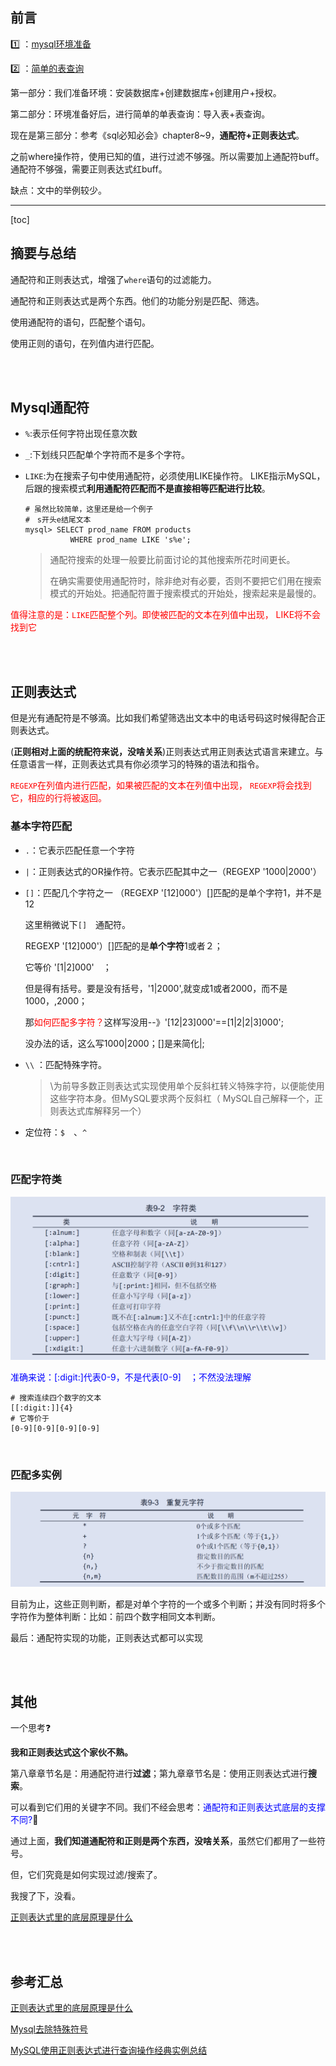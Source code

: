 ## 前言

1️⃣  ：[mysql环境准备](https://blog.csdn.net/sinat_38816924/article/details/105478479)

:two:  ：[简单的表查询](https://blog.csdn.net/sinat_38816924/article/details/105718525)

第一部分：我们准备环境：安装数据库+创建数据库+创建用户+授权。

第二部分：环境准备好后，进行简单的单表查询：导入表+表查询。

现在是第三部分：参考《sql必知必会》chapter8~9，**通配符+正则表达式**。

之前where操作符，使用已知的值，进行过滤不够强。所以需要加上通配符buff。通配符不够强，需要正则表达式红buff。

缺点：文中的举例较少。

---

[toc]

## 摘要与总结

通配符和正则表达式，增强了`where`语句的过滤能力。

通配符和正则表达式是两个东西。他们的功能分别是匹配、筛选。

使用通配符的语句，匹配整个语句。

使用正则的语句，在列值内进行匹配。

<br>

<br>

## Mysql通配符

* `%`:表示任何字符出现任意次数

* `_`:下划线只匹配单个字符而不是多个字符。

* `LIKE`:为在搜索子句中使用通配符，必须使用LIKE操作符。 LIKE指示MySQL，后跟的搜索模式**利用通配符匹配而不是直接相等匹配进行比较**。

  ```mysql
  # 虽然比较简单，这里还是给一个例子
  #　s开头e结尾文本
  mysql> SELECT prod_name FROM products
  			WHERE prod_name LIKE 's%e';
  ```

  > 通配符搜索的处理一般要比前面讨论的其他搜索所花时间更长。
  >
  > 在确实需要使用通配符时，除非绝对有必要，否则不要把它们用在搜索模式的开始处。把通配符置于搜索模式的开始处，搜索起来是最慢的。

<font color=red>值得注意的是：`LIKE`匹配整个列。即使被匹配的文本在列值中出现， LIKE将不会找到它</font>

<br>

<br>

## 正则表达式

但是光有通配符是不够滴。比如我们希望筛选出文本中的电话号码这时候得配合正则表达式。

(**正则相对上面的统配符来说，没啥关系**)正则表达式用正则表达式语言来建立。与任意语言一样，正则表达式具有你必须学习的特殊的语法和指令。

<font color=red>`REGEXP`在列值内进行匹配，如果被匹配的文本在列值中出现， `REGEXP`将会找到它，相应的行将被返回。</font>

### 基本字符匹配

* `.`：它表示匹配任意一个字符

* `|`：正则表达式的OR操作符。它表示匹配其中之一（REGEXP '1000|2000'）

* `[]`：匹配几个字符之一 （REGEXP '[12]000'）[]匹配的是单个字符1，并不是12

  这里稍微说下`[]`　通配符。

  REGEXP '[12]000'）[]匹配的是**单个字符**1或者２；

  它等价	'[1|2]000'　；

  但是得有括号。要是没有括号，'1|2000',就变成1或者2000，而不是1000，,2000；

  那<font color=red>如何匹配多字符？</font>这样写没用--》'[12|23]000'==[1|2|2|3]000';

  没办法的话，这么写1000|2000；[]是来简化|;

* `\\` ：匹配特殊字符。

  > \\为前导多数正则表达式实现使用单个反斜杠转义特殊字符，以便能使用这些字符本身。但MySQL要求两个反斜杠（ MySQL自己解释一个，正则表达式库解释另一个）

* 定位符：`$`　、`^`

<br>

### 匹配字符类

![](image/匹配字符类.png)

<font color=blue>准确来说：[:digit:]代表0-9，不是代表[0-9]　；不然没法理解</font>

```mysql
# 搜索连续四个数字的文本
[[:digit:]]{4}
# 它等价于
[0-9][0-9][0-9][0-9]
```

<br>

### 匹配多实例

![匹配多实例](image/匹配多实例.png)





目前为止，这些正则判断，都是对单个字符的一个或多个判断；并没有同时将多个字符作为整体判断：比如：前四个数字相同文本判断。

最后：通配符实现的功能，正则表达式都可以实现

<br>

<br>

## 其他

一个思考:question:

**我和正则表达式这个家伙不熟。**

第八章章节名是：用通配符进行**过滤**；第九章章节名是：使用正则表达式进行**搜索**。

可以看到它们用的关键字不同。我们不经会思考：<font color=blue>通配符和正则表达式底层的支撑不同?</font>:thinking:

通过上面，**我们知道通配符和正则是两个东西，没啥关系**，虽然它们都用了一些符号。

但，它们究竟是如何实现过滤/搜索了。

我搜了下，没看。

[正则表达式里的底层原理是什么](https://www.cnblogs.com/Renyi-Fan/p/9694695.html)

<br>

<br>

## 参考汇总

[正则表达式里的底层原理是什么](https://www.cnblogs.com/Renyi-Fan/p/9694695.html)

[Mysql去除特殊符号](http://www.wenfeifei.com/art/detail/4JAqD0g)

[MySQL使用正则表达式进行查询操作经典实例总结](http://www.uxys.com/html/MySQL/20180704/69620.html)